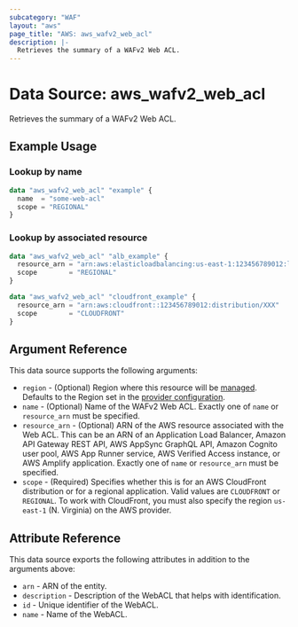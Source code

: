 ```yaml
---
subcategory: "WAF"
layout: "aws"
page_title: "AWS: aws_wafv2_web_acl"
description: |-
  Retrieves the summary of a WAFv2 Web ACL.
---
```


# Data Source: aws_wafv2_web_acl

Retrieves the summary of a WAFv2 Web ACL.

## Example Usage

### Lookup by name

```terraform
data "aws_wafv2_web_acl" "example" {
  name  = "some-web-acl"
  scope = "REGIONAL"
}
```

### Lookup by associated resource

```terraform
data "aws_wafv2_web_acl" "alb_example" {
  resource_arn = "arn:aws:elasticloadbalancing:us-east-1:123456789012:loadbalancer/app/my-alb/xxxxx"
  scope        = "REGIONAL"
}

data "aws_wafv2_web_acl" "cloudfront_example" {
  resource_arn = "arn:aws:cloudfront::123456789012:distribution/XXX"
  scope        = "CLOUDFRONT"
}
```

## Argument Reference

This data source supports the following arguments:

* `region` - (Optional) Region where this resource will be [managed](https://docs.aws.amazon.com/general/latest/gr/rande.html#regional-endpoints). Defaults to the Region set in the [provider configuration](https://registry.terraform.io/providers/hashicorp/aws/latest/docs#aws-configuration-reference).
* `name` - (Optional) Name of the WAFv2 Web ACL. Exactly one of `name` or `resource_arn` must be specified.
* `resource_arn` - (Optional) ARN of the AWS resource associated with the Web ACL. This can be an ARN of an Application Load Balancer, Amazon API Gateway REST API, AWS AppSync GraphQL API, Amazon Cognito user pool, AWS App Runner service, AWS Verified Access instance, or AWS Amplify application. Exactly one of `name` or `resource_arn` must be specified.
* `scope` - (Required) Specifies whether this is for an AWS CloudFront distribution or for a regional application. Valid values are `CLOUDFRONT` or `REGIONAL`. To work with CloudFront, you must also specify the region `us-east-1` (N. Virginia) on the AWS provider.

## Attribute Reference

This data source exports the following attributes in addition to the arguments above:

* `arn` - ARN of the entity.
* `description` - Description of the WebACL that helps with identification.
* `id` - Unique identifier of the WebACL.
* `name` - Name of the WebACL.
